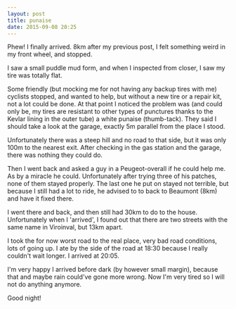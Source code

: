 ```yaml
---
layout: post
title: punaise
date: 2015-09-08 20:25
---
```


Phew! I finally arrived. 8km after my previous post, I felt something weird in my front wheel, and stopped.

I saw a small puddle mud form, and when I inspected from closer, I saw my tire was totally flat.

Some friendly (but mocking me for not having any backup tires with me) cyclists stopped, and wanted to help, but without a new tire or a repair kit, not a lot could be done. At that point I noticed the problem was (and could only be, my tires are resistant to other types of punctures thanks to the Kevlar lining in the outer tube) a white punaise (thumb-tack). They said I should take a look at the garage, exactly 5m parallel from the place I stood. 

Unfortunately there was a steep hill and no road to that side, but it was only 100m to the nearest exit. After checking in the gas station and the garage, there was nothing they could do. 

Then I went back and asked a guy in a Peugeot-overall if he could help me. As by a miracle he could. Unfortunately after trying three of his patches, none of them stayed properly. The last one he put on stayed not terrible, but because I still had a lot to ride, he advised to to back to Beaumont (8km) and have it fixed there.

I went there and back, and then still had 30km to do to the house. Unfortunately when I 'arrived', I found out that there are two streets with the same name in Viroinval, but 13km apart.

I took the for now worst road to the real place, very bad road conditions, lots of going up. I ate by the side of the road at 18:30 because I really couldn't wait longer. I arrived at 20:05.

I'm very happy I arrived before dark (by however small margin), because that and maybe rain could've gone more wrong. Now I'm very tired so I will not do anything anymore.

Good night!
